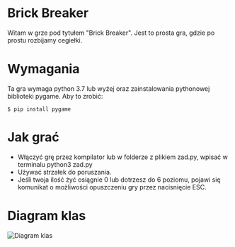 # Brick Breaker

 Witam w grze pod tytułem "Brick Breaker". Jest to prosta gra, gdzie po prostu rozbijamy cegiełki. 

# Wymagania 
 Ta gra wymaga python 3.7 lub wyżej oraz zainstalowania pythonowej biblioteki pygame.
 Aby to zrobić:
```
$ pip install pygame
```
# Jak grać
 * Włączyć grę przez kompilator lub w folderze z plikiem zad.py, wpisać w terminalu python3 zad.py
 * Używać strzałek do poruszania.
 * Jeśli twoja ilość żyć osiągnie 0 lub dotrzesz do 6 poziomu, pojawi się komunikat o możliwości opuszczeniu gry przez nacisnięcie ESC.

# Diagram klas
![Diagram klas](https://github.com/MatjuJ/ProjektPO/assets/118365072/60599e59-e2ab-4e8d-9eb3-be2d7fd85746)
